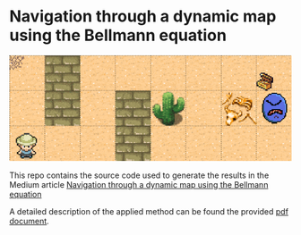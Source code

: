 # Navigation through a dynamic map using the Bellmann equation
 
<img width="800" alt="teaser" src="./figures/map_walkthrough.gif">
 
This repo contains the source code used to generate the results in the
Medium article
[Navigation through a dynamic map using the Bellmann equation](https://medium.com/)
 
A detailed description of the applied method can be found the provided
[pdf document](rl.pdf).
